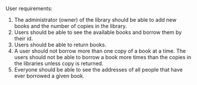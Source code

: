 User requirements:
1. The administrator (owner) of the library should be able to add new books and the number of copies in the library.
2. Users should be able to see the available books and borrow them by their id.
3. Users should be able to return books.
4. A user should not borrow more than one copy of a book at a time. The users should not be able to borrow a book more times than the copies in the libraries unless copy is returned.
5. Everyone should be able to see the addresses of all people that have ever borrowed a given book.